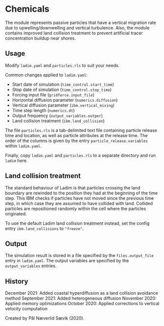 # Chemicals

The module represents passive particles that have a vertical migration rate due
to upwelling/downwelling and vertical turbulence. Also, the module contains
improved land collision treatment to prevent artificial tracer concentration
buildup near shores.


## Usage

Modify `ladim.yaml` and `particles.rls` to suit your needs.

Common changes applied to `ladim.yaml`:
- Start date of simulation (`time_control.start_time`)
- Stop date of simulation (`time_control.stop_time`)
- Forcing input file (`gridforce.input_file`)
- Horizontal diffusion parameter (`numerics.diffusion`)
- Vertical diffusion parameter (`ibm.vertical_mixing`)
- Time step length (`numerics.dt`)
- Output frequency (`output_variables.outper`)
- Land collision treatment (`ibm.land_collision`)

The file `particles.rls` is a tab-delimited text file containing particle
release time and location, as well as particle attributes at the release time.
The order of the columns is given by the entry `particle_release.variables`
within `ladim.yaml`.

Finally, copy `ladim.yaml` and `particles.rls` to a separate directory and
run `ladim` here.


## Land collision treatment

The standard behaviour of Ladim is that particles crossing the land boundary
are rewinded to the position they had at the beginning of the time step. This
IBM checks if particles have not moved since the previous time step, in which
case they are assumed to have collided with land. Collided particles are
repositioned randomly within the cell where the particles originated.

To use the default Ladim land collision treatment instead, set the config entry
`ibm.land_collisions` to `"freeze"`.


## Output

The simulation result is stored in a file specified by the `files.output_file`
entry in `ladim.yaml`. The output variables are specified by the
`output_variables` entries. 


## History

December 2021: Added coastal hyperdiffusion as a land collision avoidance method
September 2021: Added heterogeneous diffusion
November 2020: Applied memory optimizations
October 2020: Applied corrections to vertical velocity computation

Created by Pål Næverlid Sævik (2020).
